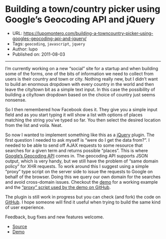# Building a town/country picker using Google’s Geocoding API and jQuery

* URL: https://lupomontero.com/building-a-towncountry-picker-using-googles-geocoding-api-and-jquery/
* Tags: `geocoding`, `javascript`, `jquery`
* Author: lupo
* Published on: 2011-08-03

***

I’m currently working on a new “social” site for a startup and when building
some of the forms, one of the bits of information we need to collect from users
is their country and town or city. Nothing really new, but I didn’t want to
build an enormous dropdown with every country in the world and then leave the
city/town bit as a simple text input. In this case the possibility of building a
city/town dropdown based on the choice of country just seems nonsense.

So I then remembered how Facebook does it. They give you a simple input field
and as you start typing it will show a list with options of places matching the
string you’ve typed so far. You then select the desired location from the list
and voila. Neat.

So now I wanted to implement something like this as a [jQuery](http://jquery.com/)
plugin. The first question I needed to ask myself is “were do I get the data
from?”. I needed to be able to send off AJAX requests to some resource that
searches for a given term and returns possible “places”. This is where
[Google’s Geocoding API](http://code.google.com/apis/maps/documentation/geocoding/)
comes in. The geocoding API supports JSON output, which is very handy, but we
still have the problem of “same domain policy” for XHR requests. To work around
this I suggest using a simple “proxy” type script on the server side to issue
the requests to Google on behalf of the browser. Doing this we query our own
domain for the searches and avoid cross-domain issues. Checkout the
[demo](http://demos.e-noise.com/jQuery.locationPicker/) for a working example
and the [“proxy” script used by the demo on GitHub](https://github.com/lupomontero/jQuery.locationPicker/blob/master/demo/proxy.php).

The plugin is still work in progress but you can check (and fork) the code on
[GitHub](https://github.com/lupomontero/jQuery.locationPicker). I hope someone
will find it useful when trying to build the same kind of
user experience.

Feedback, bug fixes and new features welcome.

* [Source](https://github.com/lupomontero/jQuery.locationPicker)
* [Demo](http://demos.e-noise.com/jQuery.locationPicker/)
